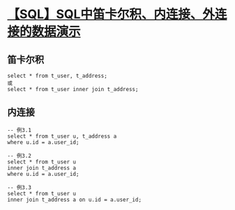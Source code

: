 # [【SQL】SQL中笛卡尔积、内连接、外连接的数据演示](https://www.cnblogs.com/nick-huang/p/4919178.html)



##  笛卡尔积

```
select * from t_user, t_address;
或
select * from t_user inner join t_address;
```

## 内连接

```
-- 例3.1
select * from t_user u, t_address a
where u.id = a.user_id;

-- 例3.2
select * from t_user u 
inner join t_address a
where u.id = a.user_id;

-- 例3.3
select * from t_user u
inner join t_address a on u.id = a.user_id;
```

